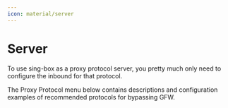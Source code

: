 ```yaml
---
icon: material/server
---
```


# Server

To use sing-box as a proxy protocol server, you pretty much only need to configure the inbound for that protocol.

The Proxy Protocol menu below contains descriptions and configuration examples
of recommended protocols for bypassing GFW.
